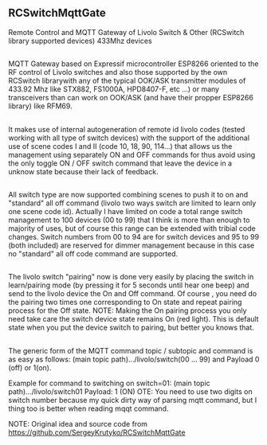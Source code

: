 ## RCSwitchMqttGate
Remote Control and MQTT Gateway of Livolo Switch & Other (RCSwitch library supported devices) 433Mhz devices
##
MQTT Gateway based on Expressif microcontroller ESP8266 oriented to the RF control of Livolo switches and also those supported by the own RCSwitch librarywith any of the typical OOK/ASK transmitter modules of 433.92 Mhz like STX882, FS1000A, HPD8407-F, etc ...) or many transceivers than can work on OOK/ASK (and have their propper ESP8266 library) like RFM69.
##
It makes use of internal autogeneration of remote id livolo codes (tested working with all type of switch devices) with the support of the additional use of scene codes I and II (code 10, 18, 90, 114...) that allows us the management using separately ON and OFF commands for thus avoid using the only toggle ON / OFF switch command that leave the device in a unknow state because their lack of feedback.
##
All switch type are now supported combining scenes to push it to on and "standard" all off command (livolo two ways switch are limited to learn only one scene code id).
Actually I have limited on code a total range switch management to 100 devices (00 to 99) that I think is more than enough to majority of uses, but of course this range can be extended with tribial code changes.
Switch numbers from 00 to 94 are for switch devices and 95 to 99 (both included) are reserved for dimmer management because in this case no "standard" all off code command are supported.
##
The livolo switch "pairing" now is done very easily by placing the switch in learn/pairing mode (by pressing it for 5 seconds until hear one beep) and send to the livolo device the On and Off command. Of course , you need do the pairing two times one corresponding to On state and repeat pairing process for the Off state.
NOTE: Making the On pairing process you only need take care the switch device state remains On (red light). This is default state when you put the device switch to pairing, but better you knows that.
##

The generic form of the MQTT command topic / subtopic and command is as easy as follows:
(main topic path).../livolo/switch(00 ... 99)  and Payload 0 (off) or 1(on).

Example for command to switching on switch=01:
(main topic path).../livolo/switch01
Payload: 1 (ON)
OTE: You need to use two digits on switch number because my quick dirty way of parsing mqtt command, but I thing too is better when reading mqqt command.

NOTE: Original idea and source code from https://github.com/SergeyKrutyko/RCSwitchMqttGate
